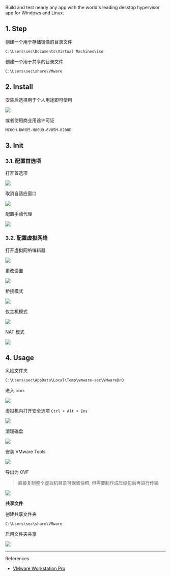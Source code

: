 Build and test nearly any app with the world's leading desktop hypervisor app for Windows and Linux.

## 1. Step

创建一个用于存储镜像的目录文件

```
C:\Users\sec\Documents\Virtual Machines\iso
```

创建一个用于共享的目录文件

```
C:\Users\sec\share\VMware
```

## 2. Install

安装后选择用于个人用途即可使用

![](./../../../images/VMware_Workstation_Pro/%E5%AE%89%E8%A3%85%E5%90%8E%E9%80%89%E6%8B%A9%E7%94%A8%E4%BA%8E%E4%B8%AA%E4%BA%BA%E7%94%A8%E9%80%94%E5%8D%B3%E5%8F%AF%E4%BD%BF%E7%94%A8.png)

或者使用商业用途许可证

```
MC60H-DWHD5-H80U9-6V85M-8280D
```

## 3. Init

### 3.1. 配置首选项

打开首选项

![](./../../../images/VMware_Workstation_Pro/%E6%89%93%E5%BC%80%E9%A6%96%E9%80%89%E9%A1%B9.png)

取消自适应窗口

![](./../../../images/VMware_Workstation_Pro/%E5%8F%96%E6%B6%88%E8%87%AA%E9%80%82%E5%BA%94%E7%AA%97%E5%8F%A3.png)

配置手动代理

![](./../../../images/VMware_Workstation_Pro/%E9%85%8D%E7%BD%AE%E6%89%8B%E5%8A%A8%E4%BB%A3%E7%90%86.png)

### 3.2. 配置虚拟网络

打开虚拟网络编辑器

![](./../../../images/VMware_Workstation_Pro/%E6%89%93%E5%BC%80%E8%99%9A%E6%8B%9F%E7%BD%91%E7%BB%9C%E7%BC%96%E8%BE%91%E5%99%A8.png)

更改设置

![](./../../../images/VMware_Workstation_Pro/%E6%9B%B4%E6%94%B9%E8%AE%BE%E7%BD%AE.png)

桥接模式

![](./../../../images/VMware_Workstation_Pro/%E6%A1%A5%E6%8E%A5%E6%A8%A1%E5%BC%8F.png)

仅主机模式

![](./../../../images/VMware_Workstation_Pro/%E4%BB%85%E4%B8%BB%E6%9C%BA%E6%A8%A1%E5%BC%8F.png)

NAT 模式

![](./../../../images/VMware_Workstation_Pro/NAT%20%E6%A8%A1%E5%BC%8F.png)

## 4. Usage

风险文件夹

```
C:\Users\sec\AppData\Local\Temp\vmware-sec\VMwareDnD
```

进入 `bios` 

![](./../../../images/VMware_Workstation_Pro/%E8%BF%9B%E5%85%A5%20bios.png)

虚拟机内打开安全选项 `Ctrl + Alt + Ins` 

![](./../../../images/VMware_Workstation_Pro/%E8%99%9A%E6%8B%9F%E6%9C%BA%E5%86%85%E6%89%93%E5%BC%80%E5%AE%89%E5%85%A8%E9%80%89%E9%A1%B9.png)

清理磁盘

![](./../../../images/VMware_Workstation_Pro/%E6%B8%85%E7%90%86%E7%A3%81%E7%9B%98.png)

安装 VMware Tools

![](./../../../images/VMware_Workstation_Pro/%E5%AE%89%E8%A3%85%20VMware%20Tools.png)

导出为 OVF

> 直接复制整个虚拟机目录可保留快照, 但需要制作成压缩包后再进行传输

![](./../../../images/VMware_Workstation_Pro/%E5%AF%BC%E5%87%BA%E4%B8%BA%20OVF.png)

**共享文件**

创建共享文件夹

```
C:\Users\sec\share\VMware
```

启用文件夹共享

![](./../../../images/VMware_Workstation_Pro/%E5%90%AF%E7%94%A8%E6%96%87%E4%BB%B6%E5%A4%B9%E5%85%B1%E4%BA%AB.png)

---

References

- [VMware Workstation Pro](https://www.vmware.com/products/desktop-hypervisor/workstation-and-fusion)

